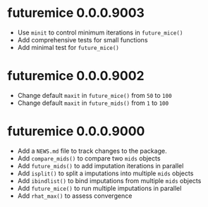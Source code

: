 <!-- NEWS.md is maintained by https://cynkra.github.io/fledge, do not edit -->

# futuremice 0.0.0.9003

* Use `minit` to control minimum iterations in `future_mice()`
* Add comprehensive tests for small functions
* Add minimal test for `future_mice()`

# futuremice 0.0.0.9002

* Change default `maxit` in `future_mice()` from `50` to `100`
* Change default `maxit` in `future_mids()` from `1` to `100`


# futuremice 0.0.0.9000

* Add a `NEWS.md` file to track changes to the package.
* Add `compare_mids()` to compare two `mids` objects
* Add `future_mids()` to add imputation iterations in parallel
* Add `isplit()` to split a imputations into multiple `mids` objects
* Add `ibindlist()` to bind imputations from multiple `mids` objects
* Add `future_mice()` to run multiple imputations in parallel
* Add `rhat_max()` to assess convergence
